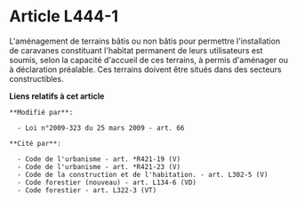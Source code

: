 # Article L444-1

L'aménagement de terrains bâtis ou non bâtis pour permettre l'installation de caravanes constituant l'habitat permanent de
leurs utilisateurs est soumis, selon la capacité d'accueil de ces terrains, à permis d'aménager ou à déclaration préalable.
Ces terrains doivent être situés dans des secteurs constructibles.

**Liens relatifs à cet article**

	**Modifié par**:

	  - Loi n°2009-323 du 25 mars 2009 - art. 66

	**Cité par**:

	  - Code de l'urbanisme - art. *R421-19 (V)
	  - Code de l'urbanisme - art. *R421-23 (V)
	  - Code de la construction et de l'habitation. - art. L302-5 (V)
	  - Code forestier (nouveau) - art. L134-6 (VD)
	  - Code forestier - art. L322-3 (VT)

